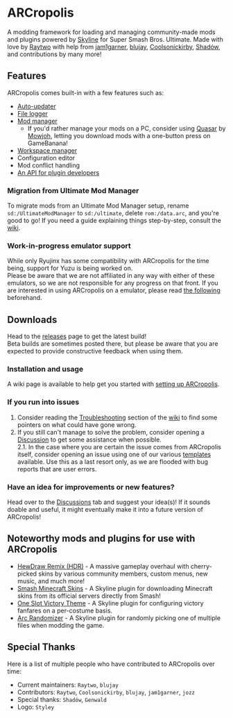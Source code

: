 # ARCropolis

A modding framework for loading and managing community-made mods and plugins powered by [Skyline](https://github.com/skyline-dev/skyline) for Super Smash Bros. Ultimate. Made with love by [Raytwo](https://github.com/Raytwo) with help from [jam1garner](https://github.com/jam1garner), [blujay](https://github.com/blu-dev), [Coolsonickirby](https://github.com/Coolsonickirby), [Shadów](https://github.com/shadowninja108), and contributions by many more!

## Features

ARCropolis comes built-in with a few features such as:

- [Auto-updater](https://github.com/Raytwo/ARCropolis/wiki/Auto-updater)
- [File logger](https://github.com/Raytwo/ARCropolis/wiki/File-logging)
- [Mod manager](https://github.com/Raytwo/ARCropolis/wiki/Mod-manager)
  - If you'd rather manage your mods on a PC, consider using [Quasar](https://github.com/Mowjoh/Quasar) by [Mowjoh](https://github.com/Mowjoh), letting you download mods with a one-button press on GameBanana!
- [Workspace manager](https://github.com/Raytwo/ARCropolis/wiki/Workspaces-and-Workspace-Selector)
- Configuration editor
- Mod conflict handling
- [An API for plugin developers](https://github.com/Raytwo/arcropolis_api)

### Migration from Ultimate Mod Manager

To migrate mods from an Ultimate Mod Manager setup, rename `sd:/UltimateModManager` to `sd:/ultimate`, delete `rom:/data.arc`, and you're good to go!
If you need a guide explaining things step-by-step, consult the [wiki](https://github.com/Raytwo/ARCropolis/wiki/Overview-(Getting-started)).

### Work-in-progress emulator support

While only Ryujinx has some compatibility with ARCropolis for the time being, support for Yuzu is being worked on.  
Please be aware that we are not affiliated in any way with either of these emulators, so we are not responsible for any progress on that front.
If you are interested in using ARCropolis on a emulator, please read [the following](https://github.com/Raytwo/ARCropolis/issues/195) beforehand.

## Downloads

Head to the [releases](https://github.com/Raytwo/ARCropolis/releases/latest) page to get the latest build!  
Beta builds are sometimes posted there, but please be aware that you are expected to provide constructive feedback when using them.

### Installation and usage

A wiki page is available to help get you started with [setting up ARCropolis](https://github.com/Raytwo/ARCropolis/wiki/Overview-(Getting-started)).

### If you run into issues

1. Consider reading the [Troubleshooting](https://github.com/Raytwo/ARCropolis/wiki/Common-Issues-and-How-To-Fix-Them) section of the [wiki](https://github.com/Raytwo/ARCropolis/wiki) to find some pointers on what could have gone wrong.  
2. If you still can't manage to solve the problem, consider opening a [Discussion](https://github.com/Raytwo/ARCropolis/discussions/categories/issues) to get some assistance when possible.  
2.1. In the case where you are certain the issue comes from ARCropolis itself, consider opening an issue using one of our various [templates](https://github.com/Raytwo/ARCropolis/issues/new/choose) available. Use this as a last resort only, as we are flooded with bug reports that are user errors.

### Have an idea for improvements or new features?

Head over to the [Discussions](https://github.com/Raytwo/ARCropolis/discussions/categories/ideas) tab and suggest your idea(s)! If it sounds doable and useful, it might eventually make it into a future version of ARCropolis!

## Noteworthy mods and plugins for use with ARCropolis

- [HewDraw Remix (HDR)](https://github.com/HDR-Development/HDR-Releases) - A massive gameplay overhaul with cherry-picked skins by various community members, custom menus, new music, and much more!
- [Smash Minecraft Skins](https://github.com/jam1garner/smash-minecraft-skins) - A Skyline plugin for downloading Minecraft skins from its official servers directly from Smash!
- [One Slot Victory Theme](https://github.com/Coolsonickirby/One-Slot-Victory-Theme) - A Skyline plugin for configuring victory fanfares on a per-costume basis.
- [Arc Randomizer](https://github.com/Coolsonickirby/arc-randomizer) - A Skyline plugin for randomly picking one of multiple files when modding the game.

## Special Thanks

Here is a list of multiple people who have contributed to ARCropolis over time:

- Current maintainers: `Raytwo`, `blujay`
- Contributors: `Raytwo`, `Coolsonickirby`, `blujay`, `jam1garner`, `jozz`
- Special thanks: `Shadów`, `Genwald`
- Logo: `Styley`
